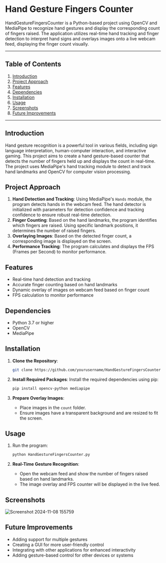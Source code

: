 # Hand Gesture Fingers Counter 

HandGestureFingersCounter is a Python-based project using OpenCV and MediaPipe to recognize hand gestures and display the corresponding count of fingers raised. The application utilizes real-time hand tracking and finger detection to interpret hand signs and overlays images onto a live webcam feed, displaying the finger count visually.

---

## Table of Contents
1. [Introduction](#introduction)
2. [Project Approach](#project-approach)
3. [Features](#features)
4. [Dependencies](#dependencies)
5. [Installation](#installation)
6. [Usage](#usage)
7. [Screenshots](#screenshots)
8. [Future Improvements](#future-improvements)

---

## Introduction
Hand gesture recognition is a powerful tool in various fields, including sign language interpretation, human-computer interaction, and interactive gaming. This project aims to create a hand gesture-based counter that detects the number of fingers held up and displays the count in real-time. The project uses MediaPipe's hand tracking module to detect and track hand landmarks and OpenCV for computer vision processing.

## Project Approach
1. **Hand Detection and Tracking**: Using MediaPipe's `Hands` module, the program detects hands in the webcam feed. The hand detector is initialized with parameters for detection confidence and tracking confidence to ensure robust real-time detection.
2. **Finger Counting**: Based on the hand landmarks, the program identifies which fingers are raised. Using specific landmark positions, it determines the number of raised fingers.
3. **Overlaying Images**: Based on the detected finger count, a corresponding image is displayed on the screen.
4. **Performance Tracking**: The program calculates and displays the FPS (Frames per Second) to monitor performance.

## Features
- Real-time hand detection and tracking
- Accurate finger counting based on hand landmarks
- Dynamic overlay of images on webcam feed based on finger count
- FPS calculation to monitor performance

## Dependencies
- Python 3.7 or higher
- OpenCV
- MediaPipe

## Installation
1. **Clone the Repository**:
    ```bash
    git clone https://github.com/yourusername/HandGestureFingersCounter.git
    ```

2. **Install Required Packages**:
    Install the required dependencies using pip:
    ```bash
    pip install opencv-python mediapipe
    ```

3. **Prepare Overlay Images**:
    - Place images in the `count` folder.
    - Ensure images have a transparent background and are resized to fit the screen.

## Usage
1. Run the program:
    ```bash
    python HandGestureFingersCounter.py
    ```

2. **Real-Time Gesture Recognition**:
    - Open the webcam feed and show the number of fingers raised based on hand landmarks.
    - The image overlay and FPS counter will be displayed in the live feed.

## Screenshots
![Screenshot 2024-11-08 155759](https://github.com/user-attachments/assets/7ea2e274-589e-4785-a492-618429c90c91)


## Future Improvements
- Adding support for multiple gestures
- Creating a GUI for more user-friendly control
- Integrating with other applications for enhanced interactivity
- Adding gesture-based control for other devices or systems

